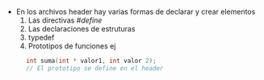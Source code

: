 - En los archivos header hay varias formas de declarar y crear elementos
  1. Las directivas *#define*
  2. Las declaraciones de estruturas
  3. typedef 
  4. Prototipos de funciones ej   
```c
	  int suma(int * valor1, int valor 2);
	  // El prototipo se define en el header
```
	  